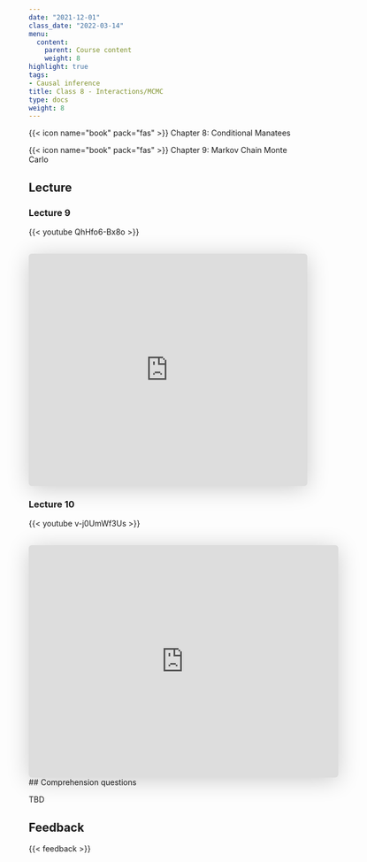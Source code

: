 ```yaml
---
date: "2021-12-01"
class_date: "2022-03-14"
menu:
  content:
    parent: Course content
    weight: 8
highlight: true
tags:
- Causal inference
title: Class 8 - Interactions/MCMC
type: docs
weight: 8
---
```


{{< icon name="book" pack="fas" >}} Chapter 8: Conditional Manatees

{{< icon name="book" pack="fas" >}} Chapter 9: Markov Chain Monte Carlo

<!--more-->

## Lecture

### Lecture 9

{{< youtube QhHfo6-Bx8o >}}

<br>

<iframe class="speakerdeck-iframe" frameborder="0" src="https://speakerdeck.com/player/d4e9b8ae775c4968b4dab1b44fea4c75" title="L09 Statistical Rethinking Winter 2019" allowfullscreen="true" mozallowfullscreen="true" webkitallowfullscreen="true" style="border: 0px; background: padding-box padding-box rgba(0, 0, 0, 0.1); margin: 0px; padding: 0px; border-radius: 6px; box-shadow: rgba(0, 0, 0, 0.2) 0px 5px 40px; width: 100%; height: 420px;" data-ratio="1.3333333333333333"></iframe>

<br>

### Lecture 10

{{< youtube v-j0UmWf3Us >}}

<br>

<iframe class="speakerdeck-iframe" frameborder="0" src="https://speakerdeck.com/player/c01485b84fa54e849136242257d8af0e" title="L10 Statistical Rethinking Winter 2019" allowfullscreen="true" mozallowfullscreen="true" webkitallowfullscreen="true" style="border: 0px; background: padding-box padding-box rgba(0, 0, 0, 0.1); margin: 0px; padding: 0px; border-radius: 6px; box-shadow: rgba(0, 0, 0, 0.2) 0px 5px 40px; width: 560px; height: 420px;" data-ratio="1.3333333333333333"></iframe>
## Comprehension questions

TBD

## Feedback

{{< feedback >}}
